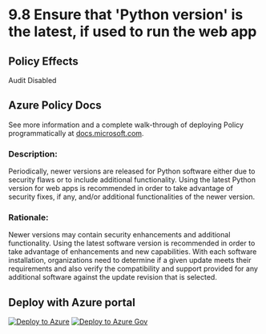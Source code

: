 # 9.8 Ensure that 'Python version' is the latest, if used to run the web app

## Policy Effects
Audit
Disabled

## Azure Policy Docs
See more information and a complete walk-through of deploying Policy programmatically at
[docs.microsoft.com](https://docs.microsoft.com/azure/governance/policy/samples/allowed-custom-images).

### Description: 
Periodically, newer versions are released for Python software either due to security flaws
or to include additional functionality. Using the latest Python version for web apps is
recommended in order to take advantage of security fixes, if any, and/or additional
functionalities of the newer version.

### Rationale: 
Newer versions may contain security enhancements and additional functionality. Using the
latest software version is recommended in order to take advantage of enhancements and
new capabilities. With each software installation, organizations need to determine if a
given update meets their requirements and also verify the compatibility and support
provided for any additional software against the update revision that is selected.

## Deploy with Azure portal

[![Deploy to Azure](https://azuredeploy.net/deploybutton.png)](https://portal.azure.com/?#blade/Microsoft_Azure_Policy/CreatePolicyDefinitionBlade/uri/https%3A%2F%2Fraw.githubusercontent.com%2Fmrajess%2FAzure-Policy-CIS%2Fmaster%2Fpolicies%2F9_app_service%2F9.8%2FPolicy%2Fazurepolicy.json)
[![Deploy to Azure Gov](https://docs.microsoft.com/azure/governance/policy/media/deploy/deployGovbutton.png)](https://portal.azure.us/?#blade/Microsoft_Azure_Policy/CreatePolicyDefinitionBlade/uri/https%3A%2F%2Fraw.githubusercontent.com%2Fmrajess%2FAzure-Policy-CIS%2Fmaster%2Fpolicies%2F9_app_service%2F9.8%2FPolicy%2Fazurepolicy.json)